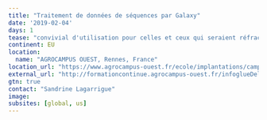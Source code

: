 ```yaml
---
title: "Traitement de données de séquences par Galaxy"
date: '2019-02-04'
days: 1
tease: "convivial d'utilisation pour celles et ceux qui seraient réfractaires à la programmation sous UNIX et R"
continent: EU
location:
  name: "AGROCAMPUS OUEST, Rennes, France"
location_url: "https://www.agrocampus-ouest.fr/ecole/implantations/campus-de-rennes"
external_url: "http://formationcontinue.agrocampus-ouest.fr/infoglueDeliverLive/toutes-sessions/programme?idModule=733"
gtn: true
contact: "Sandrine Lagarrigue"
image: 
subsites: [global, us]
---
```

